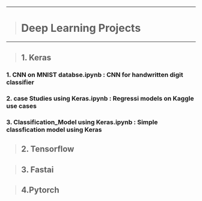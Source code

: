 ------------------------------
> # Deep Learning Projects
------------------------------

>## 1. Keras
  
### 1. CNN on MNIST databse.ipynb :  CNN for handwritten digit classifier
### 2. case Studies using Keras.ipynb : Regressi models on Kaggle use cases
### 3. Classification_Model using Keras.ipynb : Simple classfication model using Keras

>## 2. Tensorflow

>## 3. Fastai

>## 4.Pytorch




